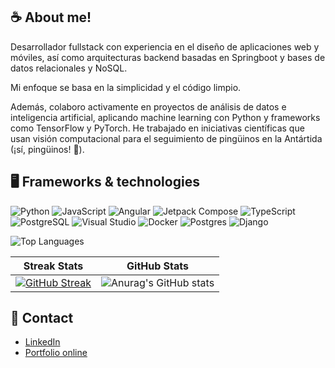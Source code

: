 

## ☕ About me! 

Desarrollador fullstack con experiencia en el diseño de aplicaciones web y móviles, así como arquitecturas backend basadas en Springboot y bases de datos relacionales y NoSQL.

Mi enfoque se basa en la simplicidad y el código limpio.

Además, colaboro activamente en proyectos de análisis de datos e inteligencia artificial, aplicando machine learning con Python y frameworks como TensorFlow y PyTorch. He trabajado en iniciativas científicas que usan visión computacional para el seguimiento de pingüinos en la Antártida (¡sí, pingüinos! 🐧).


## 🖥️ Frameworks & technologies

![Python](https://img.icons8.com/fluency/48/000000/python.png)
![JavaScript](https://img.icons8.com/fluency/48/000000/javascript.png)
![Angular](https://img.icons8.com/fluency/48/000000/angularjs.png)
![Jetpack Compose](https://img.icons8.com/fluency/48/000000/android.png) <!-- Jetpack Compose -->
![TypeScript](https://img.icons8.com/fluency/48/000000/typescript.png)
![PostgreSQL](https://img.icons8.com/fluency/48/000000/database.png) <!-- Reemplazo -->
![Visual Studio](https://img.icons8.com/fluency/48/000000/visual-studio.png)
![Docker](https://camo.githubusercontent.com/869b011ef3778c6dce9288ee988f59caec696153e3afb7219d858c05d317e368/68747470733a2f2f736b696c6c69636f6e732e6465762f69636f6e733f693d646f636b6572)
![Postgres](https://camo.githubusercontent.com/8ac99a8f9df10832e35eb2fb7fad603424fa19b103551cdebf76cbae20d9ef0c/68747470733a2f2f736b696c6c69636f6e732e6465762f69636f6e733f693d706f737467726573)
![Django](https://camo.githubusercontent.com/0f0e15aef74036399b03911fdc5b9765dd4faf8e09a4a28499cbede28a2b5f48/68747470733a2f2f736b696c6c69636f6e732e6465762f69636f6e733f693d646a616e676f)


![Top Languages](https://github-readme-stats.vercel.app/api/top-langs/?username=fjzamora93&hide=jupyter%20notebook,html,css,ejs,xml,powershell,c,cython,c%2B%2B&layout=compact)

| Streak Stats                                                                 | GitHub Stats                                                             |
|------------------------------------------------------------------------------|---------------------------------------------------------------------------|
| [![GitHub Streak](https://streak-stats.vercel.app?user=fjzamora93)](https://git.io/streak-stats) | ![Anurag's GitHub stats](https://github-readme-stats.vercel.app/api?username=fjzamora93&show_icons=true) |


## 📧 Contact
- [LinkedIn](https://www.linkedin.com/in/fjzamora/)
- [Portfolio online](https://fjzamora93.github.io/Portfolio/)
